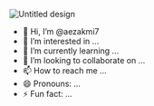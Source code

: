 
![Untitled design](https://github.com/aezakmi7/aezakmi7/assets/147145902/c03b0893-ec68-416a-b5a0-26a6ee1f1a25)

- 👋 Hi, I’m @aezakmi7
- 👀 I’m interested in ...
- 🌱 I’m currently learning ...
- 💞️ I’m looking to collaborate on ...
- 📫 How to reach me ...
- 😄 Pronouns: ...
- ⚡ Fun fact: ...

<!---
aezakmi7/aezakmi7 is a ✨ special ✨ repository because its `README.md` (this file) appears on your GitHub profile.
You can click the Preview link to take a look at your changes.
--->

